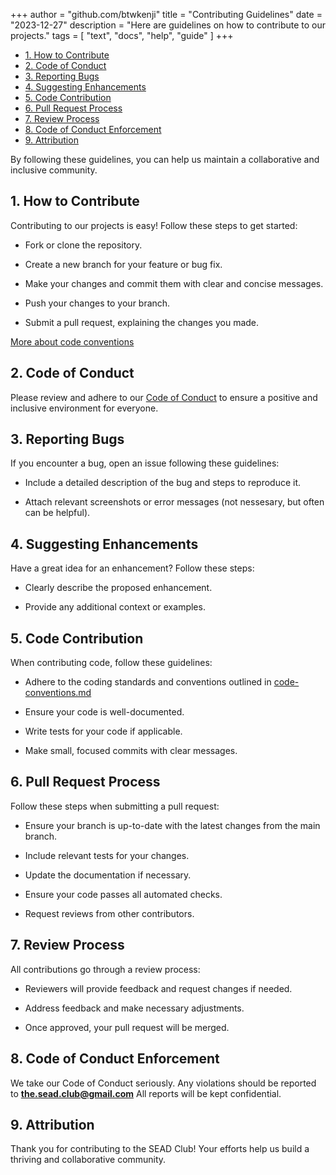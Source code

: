+++
author = "github.com/btwkenji"
title = "Contributing Guidelines"
date = "2023-12-27"
description = "Here are guidelines on how to contribute to our projects."
tags = [
    "text",
    "docs",
    "help",
    "guide"
]
+++

<!--toc:start-->
- [1. How to Contribute](#1-how-to-contribute)
- [2. Code of Conduct](#2-code-of-conduct)
- [3. Reporting Bugs](#3-reporting-bugs)
- [4. Suggesting Enhancements](#4-suggesting-enhancements)
- [5. Code Contribution](#5-code-contribution)
- [6. Pull Request Process](#6-pull-request-process)
- [7. Review Process](#7-review-process)
- [8. Code of Conduct Enforcement](#8-code-of-conduct-enforcement)
- [9. Attribution](#9-attribution)
<!--toc:end-->

By following these guidelines, you can help us maintain a collaborative and inclusive community.

## 1. How to Contribute

Contributing to our projects is easy! Follow these steps to get started:

- Fork or clone the repository.

- Create a new branch for your feature or bug fix.

- Make your changes and commit them with clear and concise messages.

- Push your changes to your branch.

- Submit a pull request, explaining the changes you made.

[More about code conventions](/docs/code-conventions)

## 2. Code of Conduct

Please review and adhere to our [Code of Conduct](/docs/code-of-conduct) to ensure a positive and inclusive environment for everyone.

## 3. Reporting Bugs

If you encounter a bug, open an issue following these guidelines:

- Include a detailed description of the bug and steps to reproduce it.

- Attach relevant screenshots or error messages (not nessesary, but often can be helpful).

## 4. Suggesting Enhancements

Have a great idea for an enhancement? Follow these steps:

- Clearly describe the proposed enhancement.

- Provide any additional context or examples.

## 5. Code Contribution

When contributing code, follow these guidelines:

- Adhere to the coding standards and conventions outlined in [code-conventions.md](/docs/code-conventions)

- Ensure your code is well-documented.

- Write tests for your code if applicable.

- Make small, focused commits with clear messages.

## 6. Pull Request Process

Follow these steps when submitting a pull request:

- Ensure your branch is up-to-date with the latest changes from the main branch.

- Include relevant tests for your changes.

- Update the documentation if necessary.

- Ensure your code passes all automated checks.

- Request reviews from other contributors.

## 7. Review Process

All contributions go through a review process:

- Reviewers will provide feedback and request changes if needed.

- Address feedback and make necessary adjustments.

- Once approved, your pull request will be merged.

## 8. Code of Conduct Enforcement

We take our Code of Conduct seriously. Any violations should be reported to **the.sead.club@gmail.com** All reports will be kept confidential.

## 9. Attribution

Thank you for contributing to the SEAD Club! Your efforts help us build a thriving and collaborative community.
